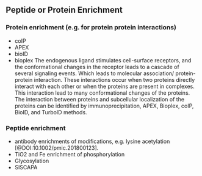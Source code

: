 ## Peptide or Protein Enrichment

### Protein enrichment (e.g. for protein protein interactions)
* coIP
* APEX
* bioID
* bioplex
The endogenous ligand stimulates cell-surface receptors, and the conformational changes in the receptor leads to a cascade of several signaling events. Which leads to molecular association/ protein-protein interaction. These interactions occur when two proteins directly interact with each other or when the proteins are present in complexes. This interaction lead to many conformational changes of the proteins. The interaction between proteins and subcellular localization of the proteins can be identified by immunoprecipitation, APEX, Bioplex, coIP, BioID, and TurboID methods.

### Peptide enrichment 
* antibody enrichments of modifications, e.g. lysine acetylation [@DOI:10.1002/pmic.201800123].
* TiO2 and Fe enrichment of phosphorylation
* Glycosylation
* SISCAPA

